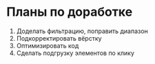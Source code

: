 # Планы по доработке

1. Доделать фильтрацию, поправить диапазон
2. Подкорректировать вёрстку
3. Оптимизировать код
4. Сделать подгрузку элементов по клику
